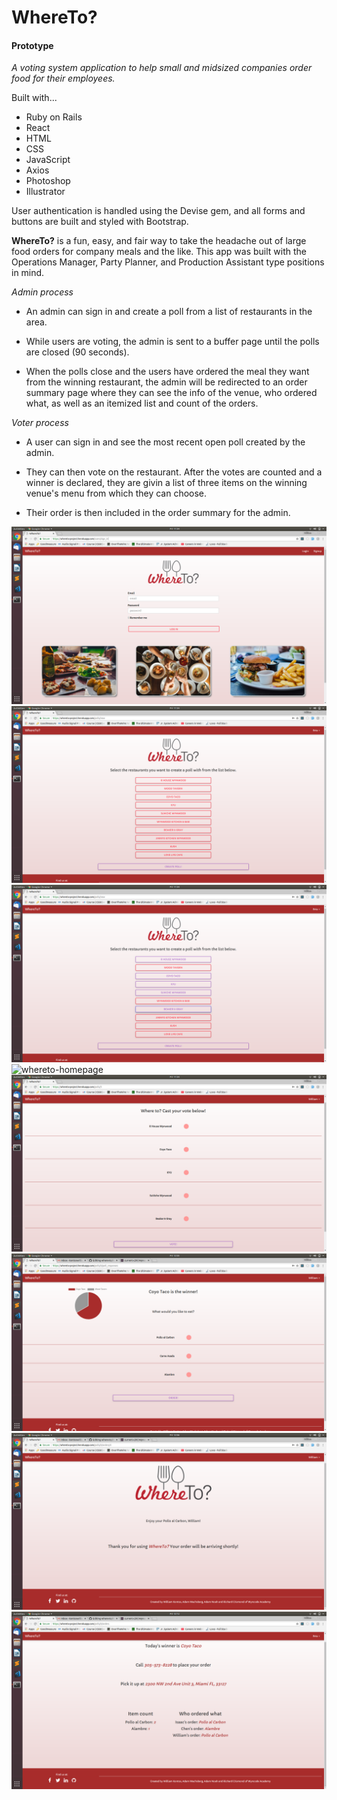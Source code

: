 # WhereTo?
#### Prototype

_A voting system application to help small and midsized companies order food for their employees._

Built with... 

+ Ruby on Rails 
+ React
+ HTML
+ CSS
+ JavaScript
+ Axios 
+ Photoshop
+ Illustrator

User authentication is handled using the Devise gem, and all forms and buttons are built and styled with Bootstrap. 

**WhereTo?** is a fun, easy, and fair way to take the headache out of large food orders for company meals and the like. This app was built with the Operations Manager, Party Planner, and Production Assistant type positions in mind. 

_Admin process_

+ An admin can sign in and create a poll from a list of restaurants in the area.

+ While users are voting, the admin is sent to a buffer page until the polls are closed (90 seconds).

+ When the polls close and the users have ordered the meal they want from the winning restaurant, the admin will be redirected to an order summary page where they can see the info of the venue, who ordered what, as well as an itemized list and count of the orders.

_Voter process_

+ A user can sign in and see the most recent open poll created by the admin. 

+ They can then vote on the restaurant. After the votes are counted and a winner is declared, they are givin a list of three items on the winning venue's menu from which they can choose.

+ Their order is then included in the order summary for the admin.



![whereto-homepage](https://raw.githubusercontent.com/williamkontos/where-to/master/whereto_homepage.png)
![whereto-homepage](https://raw.githubusercontent.com/williamkontos/where-to/master/pollcreation_page.png)
![whereto-homepage](https://raw.githubusercontent.com/williamkontos/where-to/master/selected_venues.png)
![whereto-homepage](https://raw.githubusercontent.com/williamkontos/where-to/master/adminbuffer-page.png)
![whereto-homepage](https://raw.githubusercontent.com/williamkontos/where-to/master/voting_page.png)
![whereto-homepage](https://raw.githubusercontent.com/williamkontos/where-to/master/winnerdisplay_page.png)
![whereto-homepage](https://raw.githubusercontent.com/williamkontos/where-to/master/thankyou-page.png)
![whereto-homepage](https://raw.githubusercontent.com/williamkontos/where-to/master/ordersummary-page.png)


